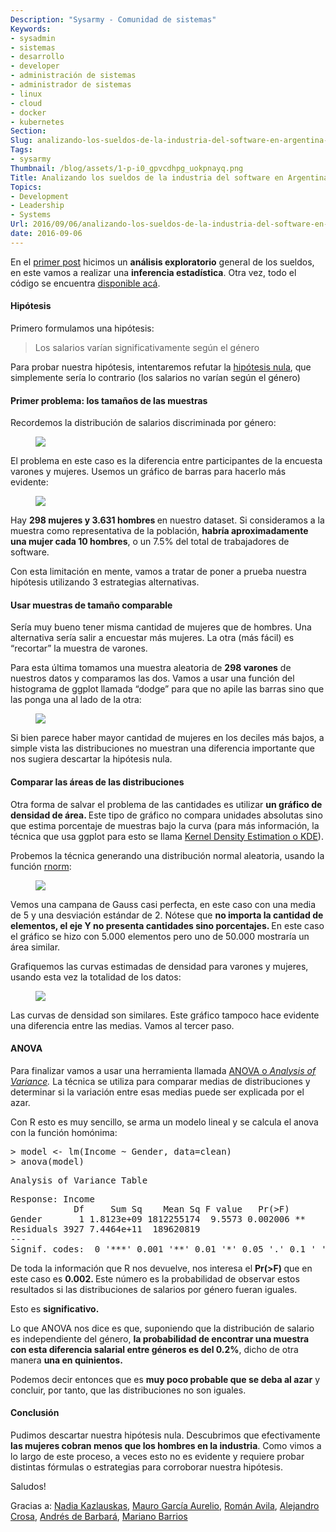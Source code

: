 ```yaml
---
Description: "Sysarmy - Comunidad de sistemas"
Keywords:
- sysadmin 
- sistemas
- desarrollo
- developer
- administración de sistemas
- administrador de sistemas
- linux
- cloud
- docker
- kubernetes
Section: 
Slug: analizando-los-sueldos-de-la-industria-del-software-en-argentina-parte-2
Tags:
- sysarmy
Thumbnail: /blog/assets/1-p-i0_gpvcdhpg_uokpnayq.png
Title: Analizando los sueldos de la industria del software en Argentina (Parte 2)
Topics:
- Development
- Leadership
- Systems
Url: 2016/09/06/analizando-los-sueldos-de-la-industria-del-software-en-argentina-parte-2
date: 2016-09-06
---
```


<p class="graf--p">En el <a class="markup--anchor markup--p-anchor" href="2016/08/29/analizando-los-sueldos-de-la-industria-del-software-en-argentina-parte-1/">primer post</a> hicimos un <strong class="markup--strong markup--p-strong">análisis exploratorio</strong> general de los sueldos, en este vamos a realizar una <strong class="markup--strong markup--p-strong">inferencia estadística</strong>. Otra vez, todo el código se encuentra <a class="markup--anchor markup--p-anchor" href="https://github.com/fernandezpablo85/sysarmy-salaries-data-2016" target="_blank">disponible acá</a>.</p>
<h4 class="graf--h4">Hipótesis</h4>
<p class="graf--p">Primero formulamos una hipótesis:</p>
<blockquote class="graf--blockquote"><p>Los salarios varían significativamente según el género</p></blockquote>
<p class="graf--p">Para probar nuestra hipótesis, intentaremos refutar la <a class="markup--anchor markup--p-anchor" href="https://en.wikipedia.org/wiki/Null_hypothesis" target="_blank">hipótesis nula</a>, que simplemente sería lo contrario (los salarios no varían según el género)</p>
<h4 class="graf--h4">Primer problema: los tamaños de las muestras</h4>
<p class="graf--p">Recordemos la distribución de salarios discriminada por género:</p>
<figure class="graf--figure"><img class="graf-image" src="assets/f1817-1n0b5rjw1akpfg95wv6lttg.png" /></figure>
<p class="graf--p">El problema en este caso es la diferencia entre participantes de la encuesta varones y mujeres. Usemos un gráfico de barras para hacerlo más evidente:</p>
<figure class="graf--figure"><img class="graf-image" src="assets/7b162-1p-i0_gpvcdhpg_uokpnayq.png" /></figure>
<p class="graf--p">Hay <strong class="markup--strong markup--p-strong">298 mujeres y 3.631 hombres </strong>en nuestro dataset. Si consideramos a la muestra como representativa de la población, <strong class="markup--strong markup--p-strong">habría aproximadamente una mujer cada 10 hombres</strong>, o un 7.5% del total de trabajadores de software.</p>
<p class="graf--p">Con esta limitación en mente, vamos a tratar de poner a prueba nuestra hipótesis utilizando 3 estrategias alternativas.</p>
<h4 class="graf--h4">Usar muestras de tamaño comparable</h4>
<p class="graf--p">Sería muy bueno tener misma cantidad de mujeres que de hombres. Una alternativa sería salir a encuestar más mujeres. La otra (más fácil) es “recortar” la muestra de varones.</p>
<p class="graf--p">Para esta última tomamos una muestra aleatoria de <strong class="markup--strong markup--p-strong">298 varones</strong> de nuestros datos y comparamos las dos. Vamos a usar una función del histograma de ggplot llamada “dodge” para que no apile las barras sino que las ponga una al lado de la otra:</p>
<figure class="graf--figure"><img class="graf-image" src="assets/dd48a-1j_gwvmsmgm_up4q0xjijwq.png" /></figure>
<p class="graf--p">Si bien parece haber mayor cantidad de mujeres en los deciles más bajos, a simple vista las distribuciones no muestran una diferencia importante que nos sugiera descartar la hipótesis nula.</p>
<h4 class="graf--h4">Comparar las áreas de las distribuciones</h4>
<p class="graf--p">Otra forma de salvar el problema de las cantidades es utilizar <strong class="markup--strong markup--p-strong">un gráfico de densidad de área. </strong>Este tipo de gráfico no compara unidades absolutas sino que estima porcentaje de muestras bajo la curva (para más información, la técnica que usa ggplot para esto se llama <a class="markup--anchor markup--p-anchor" href="https://en.wikipedia.org/wiki/Kernel_density_estimation" target="_blank">Kernel Density Estimation o KDE</a>).</p>
<p class="graf--p">Probemos la técnica generando una distribución normal aleatoria, usando la función <a class="markup--anchor markup--p-anchor" href="https://stat.ethz.ch/R-manual/R-devel/library/stats/html/Normal.html" target="_blank">rnorm</a>:</p>
<figure class="graf--figure"><img class="graf-image" src="assets/5f21b-16uwyu7tt-xdorx6vrsccig.png" /></figure>
<p class="graf--p">Vemos una campana de Gauss casi perfecta, en este caso con una media de 5 y una desviación estándar de 2. Nótese que <strong class="markup--strong markup--p-strong">no importa la cantidad de elementos, el eje Y no presenta cantidades sino porcentajes. </strong>En este caso el gráfico se hizo con 5.000 elementos pero uno de 50.000 mostraría un área similar.</p>
<p class="graf--p">Grafiquemos las curvas estimadas de densidad para varones y mujeres, usando esta vez la totalidad de los datos:</p>
<figure class="graf--figure"><img class="graf-image" src="assets/40b37-1wnpbdljfrptlljmqdracyq.png" /></figure>
<p class="graf--p">Las curvas de densidad son similares. Este gráfico tampoco hace evidente una diferencia entre las medias. Vamos al tercer paso.</p>
<h4 class="graf--h4">ANOVA</h4>
<p class="graf--p">Para finalizar vamos a usar una herramienta llamada <a class="markup--anchor markup--p-anchor" href="https://en.wikipedia.org/wiki/Analysis_of_variance" target="_blank">ANOVA o <em class="markup--em markup--p-em">Analysis of Variance</em></a><em class="markup--em markup--p-em">. </em>La técnica se utiliza para comparar medias de distribuciones y determinar si la variación entre esas medias puede ser explicada por el azar.</p>
<p class="graf--p">Con R esto es muy sencillo, se arma un modelo lineal y se calcula el anova con la función homónima:</p>
<pre class="graf--pre">&gt; model &lt;- lm(Income ~ Gender, data=clean)
&gt; anova(model)</pre>
<pre class="graf--pre">Analysis of Variance Table</pre>
<pre class="graf--pre">Response: Income
            Df     Sum Sq    Mean Sq F value   Pr(&gt;F)   
Gender       1 1.8123e+09 1812255174  9.5573 0.002006 **
Residuals 3927 7.4464e+11  189620819                    
---
Signif. codes:  0 '***' 0.001 '**' 0.01 '*' 0.05 '.' 0.1 ' ' 1</pre>
<p class="graf--p">De toda la información que R nos devuelve, nos interesa el <strong class="markup--strong markup--p-strong">Pr(&gt;F) </strong>que en este caso es <strong class="markup--strong markup--p-strong">0.002. </strong>Este número es la probabilidad de observar estos resultados si las distribuciones de salarios por género fueran iguales.</p>
<p class="graf--p">Esto es <strong class="markup--strong markup--p-strong">significativo.</strong></p>
<p class="graf--p">Lo que ANOVA nos dice es que, suponiendo que la distribución de salario es independiente del género, <strong class="markup--strong markup--p-strong">la probabilidad de encontrar una muestra con esta diferencia salarial entre géneros es del 0.2%</strong>, dicho de otra manera <strong class="markup--strong markup--p-strong">una en quinientos.</strong></p>
<p class="graf--p">Podemos decir entonces que es <strong class="markup--strong markup--p-strong">muy poco probable que se deba al azar</strong> y concluir, por tanto, que las distribuciones no son iguales.</p>
<h4 class="graf--h4">Conclusión</h4>
<p class="graf--p">Pudimos descartar nuestra hipótesis nula. Descubrimos que efectivamente <strong class="markup--strong markup--p-strong">las mujeres cobran menos que los hombres en la industria</strong>. Como vimos a lo largo de este proceso, a veces esto no es evidente y requiere probar distintas fórmulas o estrategias para corroborar nuestra hipótesis.</p>
<p class="graf--p">Saludos!</p>
<p class="graf--p">Gracias a: <a class="markup--anchor markup--p-anchor" href="https://twitter.com/enekaz" target="_blank">Nadia Kazlauskas</a>, <a class="markup--anchor markup--p-anchor" href="http://twitter.com/thecoldsessions" target="_blank">Mauro García Aurelio</a>, <a class="markup--anchor markup--p-anchor" href="https://twitter.com/andavip" target="_blank">Román Avila</a>, <a class="markup--anchor markup--p-anchor" href="https://twitter.com/esacrosa" target="_blank">Alejandro Crosa</a>, <a class="markup--anchor markup--p-anchor" href="https://twitter.com/andresdb2" target="_blank">Andrés de Barbará</a>, <a class="markup--anchor markup--p-anchor" href="https://twitter.com/marianobarrios" target="_blank">Mariano Barrios</a></p>
